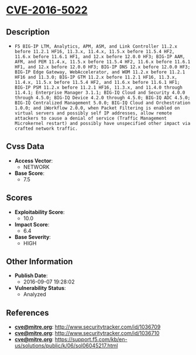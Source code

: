 
# [CVE-2016-5022](https://cve.mitre.org/cgi-bin/cvename.cgi?name=CVE-2016-5022)

## Description

- `F5 BIG-IP LTM, Analytics, APM, ASM, and Link Controller 11.2.x before 11.2.1 HF16, 11.3.x, 11.4.x, 11.5.x before 11.5.4 HF2, 11.6.x before 11.6.1 HF1, and 12.x before 12.0.0 HF3; BIG-IP AAM, AFM, and PEM 11.4.x, 11.5.x before 11.5.4 HF2, 11.6.x before 11.6.1 HF1, and 12.x before 12.0.0 HF3; BIG-IP DNS 12.x before 12.0.0 HF3; BIG-IP Edge Gateway, WebAccelerator, and WOM 11.2.x before 11.2.1 HF16 and 11.3.0; BIG-IP GTM 11.2.x before 11.2.1 HF16, 11.3.x, 11.4.x, 11.5.x before 11.5.4 HF2, and 11.6.x before 11.6.1 HF1; BIG-IP PSM 11.2.x before 11.2.1 HF16, 11.3.x, and 11.4.0 through 11.4.1; Enterprise Manager 3.1.1; BIG-IQ Cloud and Security 4.0.0 through 4.5.0; BIG-IQ Device 4.2.0 through 4.5.0; BIG-IQ ADC 4.5.0; BIG-IQ Centralized Management 5.0.0; BIG-IQ Cloud and Orchestration 1.0.0; and iWorkflow 2.0.0, when Packet Filtering is enabled on virtual servers and possibly self IP addresses, allow remote attackers to cause a denial of service (Traffic Management Microkernel restart) and possibly have unspecified other impact via crafted network traffic.`

## Cvss Data

- **Access Vector**:
  - NETWORK
- **Base Score**:
  - 7.5

## Scores

- **Exploitability Score**:
  - 10.0
- **Impact Score**:
  - 6.4
- **Base Severity**:
  - HIGH

## Other Information

- **Publish Date**:
  - 2016-09-07 19:28:02
- **Vulnerability Status**:
  - Analyzed

## References

- **cve@mitre.org**: http://www.securitytracker.com/id/1036709
- **cve@mitre.org**: http://www.securitytracker.com/id/1036710
- **cve@mitre.org**: https://support.f5.com/kb/en-us/solutions/public/k/06/sol06045217.html
